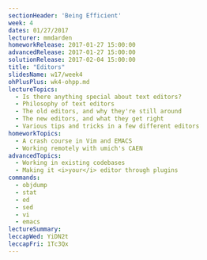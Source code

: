 ```yaml
---
sectionHeader: 'Being Efficient'
week: 4
dates: 01/27/2017
lecturer: mmdarden
homeworkRelease: 2017-01-27 15:00:00
advancedRelease: 2017-01-27 15:00:00
solutionRelease: 2017-02-04 15:00:00
title: "Editors"
slidesName: w17/week4
ohPlusPlus: wk4-ohpp.md
lectureTopics:
  - Is there anything special about text editors?
  - Philosophy of text editors
  - The old editors, and why they're still around
  - The new editors, and what they get right
  - Various tips and tricks in a few different editors 
homeworkTopics:
  - A crash course in Vim and EMACS
  - Working remotely with umich's CAEN
advancedTopics:
  - Working in existing codebases
  - Making it <i>your</i> editor through plugins
commands:
  - objdump
  - stat
  - ed
  - sed
  - vi
  - emacs
lectureSummary:
leccapWed: YiDN2t
leccapFri: 1Tc3Qx
---
```

